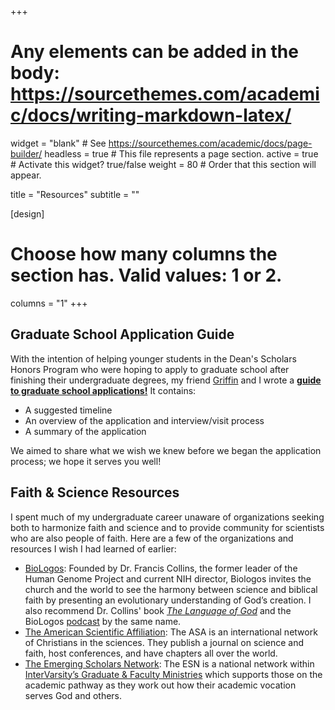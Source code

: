 +++
# Any elements can be added in the body: https://sourcethemes.com/academic/docs/writing-markdown-latex/

widget = "blank"  # See https://sourcethemes.com/academic/docs/page-builder/
headless = true  # This file represents a page section.
active = true  # Activate this widget? true/false
weight = 80  # Order that this section will appear.

title = "Resources"
subtitle = ""

[design]
  # Choose how many columns the section has. Valid values: 1 or 2.
  columns = "1"
+++

## Graduate School Application Guide

With the intention of helping younger students in the Dean's Scholars Honors Program who were hoping to apply to graduate school after finishing their undergraduate degrees, my friend [Griffin](http://griffindglenn.github.io/) and I wrote a [**guide to graduate school applications!**](files/resource-grad_app_guide.pdf) It contains:

* A suggested timeline
* An overview of the application and interview/visit process
* A summary of the application 

We aimed to share what we wish we knew before we began the application process; we hope it serves you well!



## Faith & Science Resources

I spent much of my undergraduate career unaware of organizations seeking both to harmonize faith and science and to provide community for scientists who are also people of faith. Here are a few of the organizations and resources I wish I had learned of earlier:

* [BioLogos](https://biologos.org/): Founded by Dr. Francis Collins, the former leader of the Human Genome Project and  current NIH director, Biologos invites the church and the world to see the harmony between science and biblical faith by presenting an evolutionary understanding of God’s creation. I also recommend Dr. Collins' book [*The Language of God*](https://en.wikipedia.org/wiki/The_Language_of_God) and the BioLogos [podcast](https://biologos.org/podcast/language-of-god) by the same name.
* [The American Scientific Affiliation](https://network.asa3.org/default.aspx): The ASA is an international network of Christians in the sciences. They publish a journal on science and faith, host conferences, and have chapters all over the world.
* [The Emerging Scholars Network](https://blog.emergingscholars.org/about/): The ESN is a national network within [InterVarsity’s Graduate & Faculty Ministries](https://gfm.intervarsity.org/) which supports those on the academic pathway as they work out how their academic vocation serves God and others.